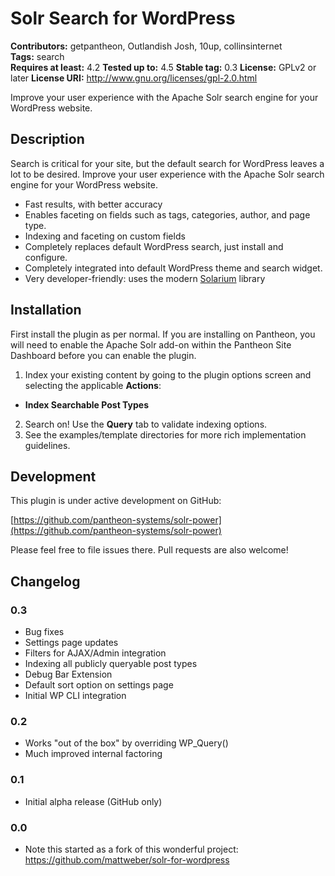 # Solr Search for WordPress #
**Contributors:** getpantheon, Outlandish Josh, 10up, collinsinternet  
**Tags:** search  
**Requires at least:** 4.2
**Tested up to:** 4.5
**Stable tag:** 0.3
**License:** GPLv2 or later
**License URI:** http://www.gnu.org/licenses/gpl-2.0.html  

Improve your user experience with the Apache Solr search engine for your WordPress website.

## Description ##

Search is critical for your site, but the default search for WordPress leaves a lot to be desired. Improve your user experience with the Apache Solr search engine for your WordPress website.

* Fast results, with better accuracy
* Enables faceting on fields such as tags, categories, author, and page type.
* Indexing and faceting on custom fields
* Completely replaces default WordPress search, just install and configure.
* Completely integrated into default WordPress theme and search widget.
* Very developer-friendly: uses the modern [Solarium](http://www.solarium-project.org/) library

## Installation ##

First install the plugin as per normal. If you are installing on Pantheon, you will need to enable the Apache Solr add-on within the Pantheon Site Dashboard before you can enable the plugin.

1. Index your existing content by going to the plugin options screen and selecting the applicable **Actions**:
 - **Index Searchable Post Types**
2. Search on! Use the **Query** tab to validate indexing options.
3. See the examples/template directories for more rich implementation guidelines.

## Development ##

This plugin is under active development on GitHub:

[https://github.com/pantheon-systems/solr-power](https://github.com/pantheon-systems/solr-power)

Please feel free to file issues there. Pull requests are also welcome!

## Changelog ##

### 0.3 ###
* Bug fixes
* Settings page updates
* Filters for AJAX/Admin integration
* Indexing all publicly queryable post types
* Debug Bar Extension
* Default sort option on settings page
* Initial WP CLI integration

### 0.2 ###
* Works "out of the box" by overriding WP_Query()
* Much improved internal factoring

### 0.1 ###
* Initial alpha release (GitHub only)

### 0.0 ###
* Note this started as a fork of this wonderful project: https://github.com/mattweber/solr-for-wordpress
